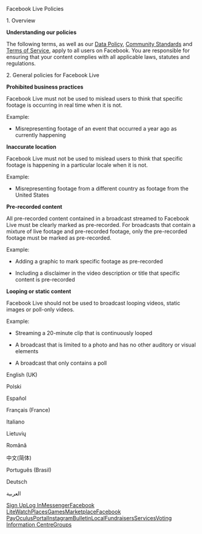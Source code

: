 Facebook Live Policies

1\. Overview

**Understanding our policies**

The following terms, as well as our [Data Policy](https://www.facebook.com/about/privacy/), [Community Standards](https://www.facebook.com/communitystandards/) and [Terms of Service](https://www.facebook.com/legal/terms), apply to all users on Facebook. You are responsible for ensuring that your content complies with all applicable laws, statutes and regulations.

2\. General policies for Facebook Live

**Prohibited business practices**

Facebook Live must not be used to mislead users to think that specific footage is occurring in real time when it is not.

Example:

*   Misrepresenting footage of an event that occurred a year ago as currently happening

**Inaccurate location**

Facebook Live must not be used to mislead users to think that specific footage is happening in a particular locale when it is not.

Example:

*   Misrepresenting footage from a different country as footage from the United States

**Pre-recorded content**

All pre-recorded content contained in a broadcast streamed to Facebook Live must be clearly marked as pre-recorded. For broadcasts that contain a mixture of live footage and pre-recorded footage, only the pre-recorded footage must be marked as pre-recorded.

Example:

*   Adding a graphic to mark specific footage as pre-recorded

*   Including a disclaimer in the video description or title that specific content is pre-recorded

**Looping or static content**

Facebook Live should not be used to broadcast looping videos, static images or poll-only videos.

Example:

*   Streaming a 20-minute clip that is continuously looped

*   A broadcast that is limited to a photo and has no other auditory or visual elements

*   A broadcast that only contains a poll

English (UK)

Polski

Español

Français (France)

Italiano

Lietuvių

Română

中文(简体)

Português (Brasil)

Deutsch

العربية

[Sign Up](https://www.facebook.com/reg/)[Log In](https://www.facebook.com/login/)[Messenger](https://l.facebook.com/l.php?u=https%3A%2F%2Fmessenger.com%2F&h=AT09jTweNrxCE3Oh_tf1Sl-5QyPiiGXUpndA4XZJZ7cS0BfdE6Eq24WQBYLGtDsQb9uiP83bVtL6DnYxg1wqp4rWYf97saDpk86Be7bF0InvZkcb3WNHonOeVtWcyluscYATLCgxiCP68wAkA0DwWsxB94-XofE-llvZIg)[Facebook Lite](https://www.facebook.com/lite/)[Watch](https://en-gb.facebook.com/watch/)[Places](https://www.facebook.com/places/)[Games](https://www.facebook.com/games/)[Marketplace](https://www.facebook.com/marketplace/)[Facebook Pay](https://pay.facebook.com/)[Oculus](https://l.facebook.com/l.php?u=https%3A%2F%2Fwww.oculus.com%2F&h=AT09jTweNrxCE3Oh_tf1Sl-5QyPiiGXUpndA4XZJZ7cS0BfdE6Eq24WQBYLGtDsQb9uiP83bVtL6DnYxg1wqp4rWYf97saDpk86Be7bF0InvZkcb3WNHonOeVtWcyluscYATLCgxiCP68wAkA0DwWsxB94-XofE-llvZIg)[Portal](https://portal.facebook.com/)[Instagram](https://l.facebook.com/l.php?u=https%3A%2F%2Fwww.instagram.com%2F&h=AT09jTweNrxCE3Oh_tf1Sl-5QyPiiGXUpndA4XZJZ7cS0BfdE6Eq24WQBYLGtDsQb9uiP83bVtL6DnYxg1wqp4rWYf97saDpk86Be7bF0InvZkcb3WNHonOeVtWcyluscYATLCgxiCP68wAkA0DwWsxB94-XofE-llvZIg)[Bulletin](https://www.bulletin.com/)[Local](https://www.facebook.com/local/lists/245019872666104/)[Fundraisers](https://www.facebook.com/fundraisers/)[Services](https://www.facebook.com/biz/directory/)[Voting Information Centre](https://www.facebook.com/votinginformationcenter/?entry_point=c2l0ZQ%3D%3D)[Groups](https://www.facebook.com/groups/explore/)